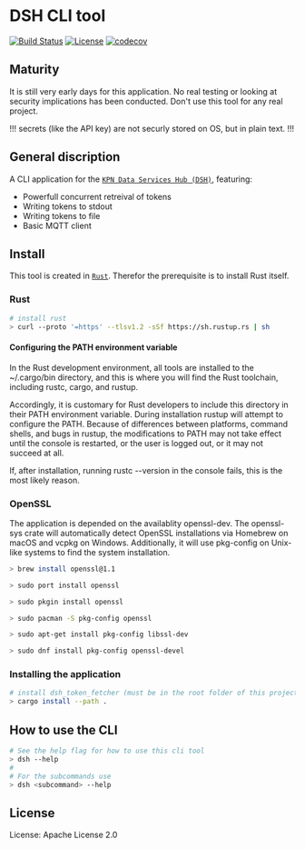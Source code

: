 # DSH CLI tool
[![Build Status](https://github.com/kpn-dsh/dsh/actions/workflows/main.yml/badge.svg)](https://github.com/kpn-dsh/dsh/actions/workflows/main.yml)
[![License](https://img.shields.io/badge/License-Apache%202.0-blue.svg)](https://opensource.org/licenses/Apache-2.0)
[![codecov](https://codecov.io/gh/kpn-dsh/dsh/graph/badge.svg?token=CN033VD669)](https://codecov.io/gh/kpn-dsh/dsh)

## Maturity
It is still very early days for this application. No real testing or looking at security implications has been conducted. Don't use this tool for any real project.

!!! secrets (like the API key) are not securly stored on OS, but in plain text. !!!

## General discription
A CLI application for the [`KPN Data Services Hub (DSH)`](https://kpn.com/dsh), featuring:
- Powerfull concurrent retreival of tokens
- Writing tokens to stdout
- Writing tokens to file
- Basic MQTT client

## Install
This tool is created in [`Rust`](https://www.rust-lang.org/). Therefor the prerequisite is to install Rust itself.

### Rust
```bash
# install rust
> curl --proto '=https' --tlsv1.2 -sSf https://sh.rustup.rs | sh
```

#### Configuring the PATH environment variable
In the Rust development environment, all tools are installed to the ~/.cargo/bin directory, and this is where you will find the Rust toolchain, including rustc, cargo, and rustup.

Accordingly, it is customary for Rust developers to include this directory in their PATH environment variable. During installation rustup will attempt to configure the PATH. Because of differences between platforms, command shells, and bugs in rustup, the modifications to PATH may not take effect until the console is restarted, or the user is logged out, or it may not succeed at all.

If, after installation, running rustc --version in the console fails, this is the most likely reason.

### OpenSSL
The application is depended on the availablity openssl-dev. The openssl-sys crate will automatically detect OpenSSL installations via Homebrew on macOS and vcpkg on Windows. Additionally, it will use pkg-config on Unix-like systems to find the system installation.

``` bash
> brew install openssl@1.1

> sudo port install openssl

> sudo pkgin install openssl

> sudo pacman -S pkg-config openssl

> sudo apt-get install pkg-config libssl-dev

> sudo dnf install pkg-config openssl-devel
```

### Installing the application
```bash
# install dsh_token_fetcher (must be in the root folder of this project)
> cargo install --path .
```

## How to use the CLI
```bash
# See the help flag for how to use this cli tool
> dsh --help
# 
# For the subcommands use
> dsh <subcommand> --help
```

## License
License: Apache License 2.0

